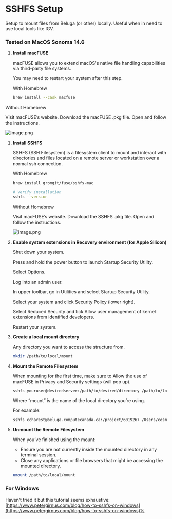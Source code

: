 # SSHFS Setup

Setup to mount files from Beluga (or other) locally. Useful when in need to use local tools like IGV.

### Tested on MacOS Sonoma 14.6

1. **Install macFUSE**
    
    macFUSE allows you to extend macOS's native file handling capabilities via third-party file systems. 
    
    You may need to restart your system after this step.
    
    With Homebrew
    
    ```bash
    brew install --cask macfuse
    ```
    

Without Homebrew

Visit macFUSE’s website. Download the macFUSE .pkg file. Open and follow the instructions.

![image.png](SSHFS%20Setup%2021e9a12a754880518cfdf2c03d2745d5/image.png)

1. **Install SSHFS**
    
    SSHFS (SSH Filesystem) is a filesystem client to mount and interact with directories and files 
    located on a remote server or workstation over a normal ssh connection.
    
    With Homebrew
    
    ```bash
    brew install gromgit/fuse/sshfs-mac
    
    # Verify installation
    sshfs --version
    ```
    
    Without Homebrew
    
    Visit macFUSE’s website. Download the SSHFS .pkg file. Open and follow the instructions.
    
    ![image.png](SSHFS%20Setup%2021e9a12a754880518cfdf2c03d2745d5/image%201.png)
    
2. **Enable system extensions in Recovery environment (for Apple Silicon)**
    
    Shut down your system. 
    
    Press and hold the power button to launch Startup Security Utility.
    
    Select Options.
    
    Log into an admin user.
    
    In upper toolbar, go in Utilities and select Startup Security Utility.
    
    Select your system and click Security Policy (lower right).
    
    Select Reduced Security and tick Allow user management of kernel extensions from identified developers.
    
    Restart your system.
    
3. **Create a local mount directory**
    
    Any directory you want to access the structure from.
    
    ```bash
    mkdir /path/to/local/mount
    ```
    
4. **Mount the Remote Filesystem**
    
    When mounting for the first time, make sure to Allow the use of macFUSE in Privacy and Security settings (will pop up).
    
    ```bash
    sshfs youruser@desiredserver:/path/to/desired/directory /path/to/local/mount -o volname=mount
    ```
    
    Where “mount” is the name of the local directory you’re using.
    
    For example:
    
    ```bash
    sshfs ccharest@beluga.computecanada.ca:/project/6019267 /Users/cosmic/Documents/beluga -o volname=beluga
    ```
    
5. **Unmount the Remote Filesystem**
    
    When you’ve finished using the mount:
    
    - Ensure you are not currently inside the mounted directory in any terminal session.
    - Close any applications or file browsers that might be accessing the mounted directory.
    
    ```bash
    umount /path/to/local/mount
    ```
    

### For Windows

Haven’t tried it but this tutorial seems exhaustive: [https://www.petergirnus.com/blog/how-to-sshfs-on-windows](https://www.petergirnus.com/blog/how-to-sshfs-on-windows)% 
